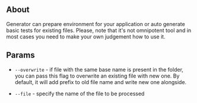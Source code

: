## About
Generator can prepare environment for your application or auto generate basic tests for existing files.
Please, note that it's not omnipotent tool and in most cases you need to make your own judgement how to use it.

## Params
- `--overwrite` - if file with the same base name is present in the folder, you can pass this flag to overwrite an 
  existing file with new one. By default, it will add prefix to old file name and write new one alongside.
  
- `--file` - specify the name of the file to be processed
